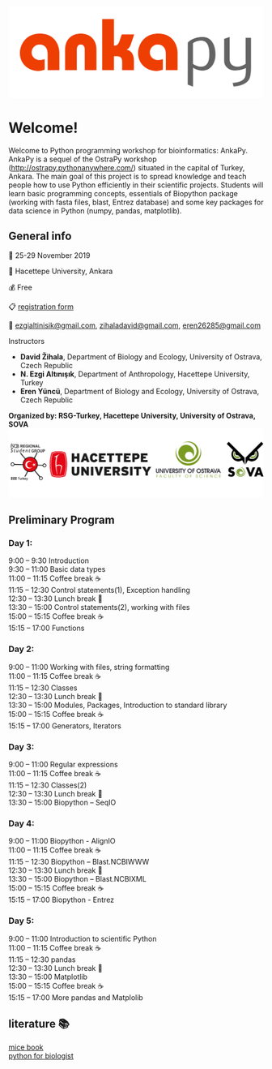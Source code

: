<img src="logo.png" alt="drawing" width="800"/>


# Welcome!
Welcome to Python programming workshop for bioinformatics: AnkaPy. AnkaPy is a sequel of the OstraPy workshop (<http://ostrapy.pythonanywhere.com/>) situated in the capital of Turkey, Ankara. The main goal of this project is to spread knowledge and teach people how to use Python efficiently in their scientific projects. Students will learn basic programming concepts, essentials of Biopython package (working with fasta files, blast, Entrez database) and some key packages for data science in Python (numpy, pandas, matplotlib).

## General info

  :date: 25-29 November 2019

 :school: Hacettepe University, Ankara

 :moneybag: Free

 :clipboard: [registration form](https://forms.gle/KxCcviJw3dSyYRye7)

 :e-mail: ezgialtinisik@gmail.com, zihaladavid@gmail.com, eren26285@gmail.com

Instructors
- **David Žihala**, Department of Biology and Ecology, University of Ostrava, Czech Republic
- **N. Ezgi Altınışık**, Department of Anthropology, Hacettepe University, Turkey
- **Eren Yüncü**, Department of Biology and Ecology, University of Ostrava, Czech Republic

**Organized by: RSG-Turkey, Hacettepe University, University of Ostrava, SOVA**
<img src="support.png" alt="drawing" width="800"/>

## Preliminary Program

### Day 1:
9:00 – 9:30	Introduction\
9:30 – 11:00	Basic data types\
11:00 – 11:15  Coffee break  :coffee:\
11:15 – 12:30 Control statements(1), Exception handling\
12:30 – 13:30 Lunch break :fork_and_knife:\
13:30 – 15:00 Control statements(2), working with files\
15:00 – 15:15 Coffee break :coffee:\
15:15 – 17:00 Functions

### Day 2:
9:00 – 11:00 Working with files, string formatting\
11:00 – 11:15  Coffee break :coffee:\
11:15 – 12:30 Classes\
12:30 – 13:30 Lunch break :fork_and_knife:\
13:30 – 15:00 Modules, Packages, Introduction to standard library\
15:00 – 15:15 Coffee break :coffee:\
15:15 – 17:00 Generators, Iterators

### Day 3:
9:00 – 11:00 Regular expressions\
11:00 – 11:15  Coffee break :coffee:\
11:15 – 12:30 Classes(2)\
12:30 – 13:30 Lunch break :fork_and_knife:\
13:30 – 15:00 Biopython – SeqIO

### Day 4:
9:00 – 11:00 Biopython - AlignIO\
11:00 – 11:15  Coffee break :coffee:\
11:15 – 12:30 Biopython – Blast.NCBIWWW\
12:30 – 13:30 Lunch break :fork_and_knife:\
13:30 – 15:00 Biopython – Blast.NCBIXML\
15:00 – 15:15 Coffee break :coffee:\
15:15 – 17:00 Biopython - Entrez

### Day 5:
9:00 – 11:00 Introduction to scientific Python\
11:00 – 11:15  Coffee break :coffee:\
11:15 – 12:30 pandas\
12:30 – 13:30 Lunch break :fork_and_knife:\
13:30 – 15:00 Matplotlib\
15:00 – 15:15 Coffee break :coffee:\
15:15 – 17:00 More pandas and Matplolib

## literature :books:

[mice book](https://leanpub.com/python_101)\
[python for biologist](https://books.google.com.tr/books/about/)